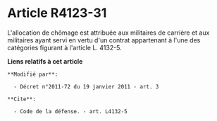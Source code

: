 # Article R4123-31

L'allocation de chômage est attribuée         aux militaires de carrière et aux militaires ayant servi en vertu d'un contrat
appartenant à l'une des catégories figurant à l'article L. 4132-5.

**Liens relatifs à cet article**

	**Modifié par**:

	  - Décret n°2011-72 du 19 janvier 2011 - art. 3

	**Cite**:

	  - Code de la défense. - art. L4132-5

